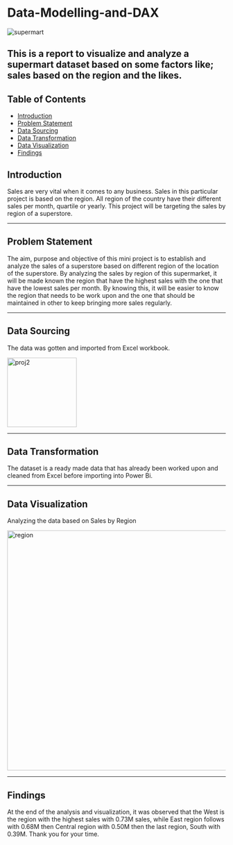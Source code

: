 # Data-Modelling-and-DAX

![supermart](https://user-images.githubusercontent.com/88210780/185459552-ff1ce84d-de27-4578-b16d-7b1fc8565185.jpg)


This is a report to visualize and analyze a supermart dataset based on some factors like; sales based on the region and the likes.
---
## Table of Contents

- [Introduction](#introduction)
- [Problem Statement](#problem-statement)
- [Data Sourcing](#data-sourcing)
- [Data Transformation](#data-transformation)
- [Data Visualization](#data-visualization)
- [Findings](#findings)

## Introduction
Sales are very vital when it comes to any business. Sales in this particular project is based on the region. All region of the country have their different sales per month, quartile or yearly. This project will be targeting the sales by region of a superstore.

---

## Problem Statement
The aim, purpose and objective of this mini project is to establish and analyze the sales of a superstore based on different region of the location of the superstore.
By analyzing the sales by region of this supermarket, it will be made known the region that have the highest sales with the one that have the lowest sales per month. By knowing this, it will be easier to know the region that needs to be work upon and the one that should be maintained in other to keep bringing more sales regularly.

---

## Data Sourcing
The data was gotten and imported from Excel workbook.

<img width="160" alt="proj2" src="https://user-images.githubusercontent.com/88210780/188627089-750b5e83-28a7-4c04-ab76-d2cd5eadcbd2.PNG">

---

## Data Transformation
The dataset is a ready made data that has already been worked upon and cleaned from Excel before importing into Power Bi.

---

## Data Visualization
Analyzing the data based on Sales by Region

<img width="553" alt="region" src="https://user-images.githubusercontent.com/88210780/188635372-6cf054ca-11f9-4b79-9c43-0edc15f85f65.PNG">

---

## Findings
At the end of the analysis and visualization, it was observed that the West is the region with the highest sales with 0.73M sales, while East region follows with 0.68M then Central region with 0.50M then the last region, South with 0.39M.
Thank you for your time.
